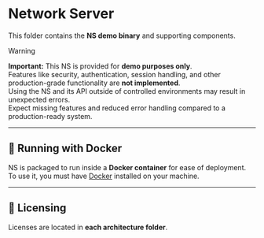 # Network Server

This folder contains the **NS demo binary** and supporting components.

> [!WARNING]  
> **Important:** This NS is provided for **demo purposes only**.  
> Features like security, authentication, session handling, and other production-grade functionality are **not implemented**.  
> Using the NS and its API outside of controlled environments may result in unexpected errors.  
> Expect missing features and reduced error handling compared to a production-ready system.

---

## 🚀 Running with Docker

NS is packaged to run inside a **Docker container** for ease of deployment.  
To use it, you must have [Docker](https://docs.docker.com/get-docker/) installed on your machine.

---

## 📜 Licensing

Licenses are located in **each architecture folder**.
